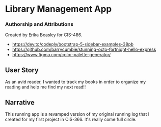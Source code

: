# Library Management App

### Authorship and Attributions
Created by Erika Beasley for CIS-486.
- https://dev.to/codeply/bootstrap-5-sidebar-examples-38pb
- https://github.com/barrycumbie/stunning-octo-fortnight-hello-express
- https://www.figma.com/color-palette-generator/

## User Story
As an avid reader, I wanted to track my books in order to organize my reading and help me find my next read!!

## Narrative
This running app is a revamped version of my original running log that I created for my first project in CIS-366. It's really come full circle.